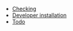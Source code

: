 * [Checking](docs/checking.md)
* [Developer installation](docs/development.md)
* [Todo](docs/todo.md)